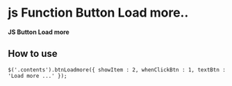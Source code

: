# js Function Button Load more..

****JS Button Load more****

## How to use

`$('.contents').btnLoadmore({
                showItem : 2,
                whenClickBtn : 1,
                textBtn : 'Load more ...'
});`
